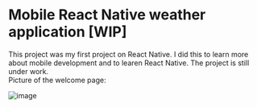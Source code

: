 Mobile React Native weather application [WIP]
===============
This project was my first project on React Native. I did this to learn more about mobile development and to learen React Native. The project is still under work. </br> Picture of the welcome page:

![image](https://github.com/JoonatanKallio/mobile_weather_app/assets/80262292/26ce1a0f-18ed-44f1-87fd-6c569c8a94f8)

